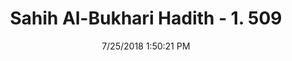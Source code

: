 ---
title        : "Sahih Al-Bukhari Hadith - 1. 509"
date         : 7/25/2018 1:50:21 PM
draft        : false
type         : "hadith"
layout       : "hadith"
BookCode     : "SHB"
VolumeNumber : "1"
HadithNumber : "509"
categories  :  ["Prayer Times-Speaking in private to one's Lord"]
tags  :  ["Anas"]
---
